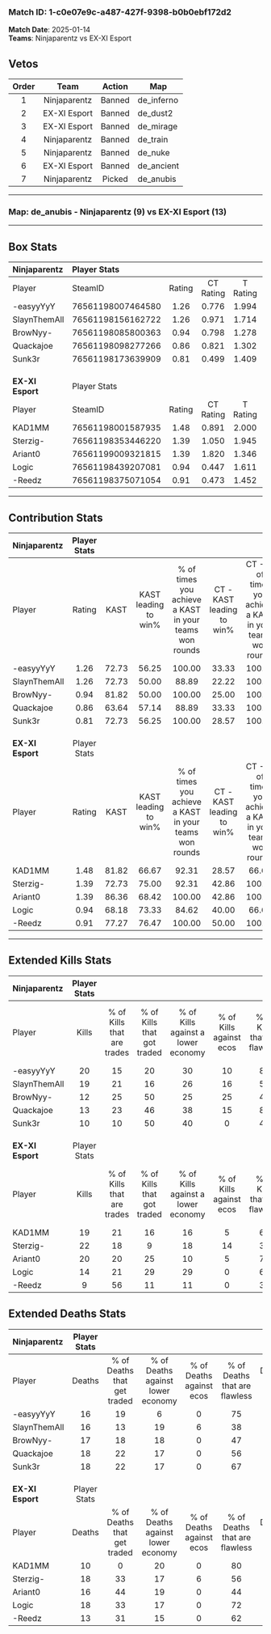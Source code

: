 ### Match ID: 1-c0e07e9c-a487-427f-9398-b0b0ebf172d2  
**Match Date**: 2025-01-14  
**Teams**: Ninjaparentz vs EX-XI Esport  

## Vetos  

| Order | Team | Action | Map |
| :---: | :--: | :----: | --- |
| 1 | Ninjaparentz | Banned | de_inferno |
| 2 | EX-XI Esport | Banned | de_dust2 |
| 3 | EX-XI Esport | Banned | de_mirage |
| 4 | Ninjaparentz | Banned | de_train |
| 5 | Ninjaparentz | Banned | de_nuke |
| 6 | EX-XI Esport | Banned | de_ancient |
| 7 | Ninjaparentz | Picked | de_anubis |

---  

### **Map**: de_anubis - Ninjaparentz (9) vs EX-XI Esport (13)  
---  

## Box Stats  

| **Ninjaparentz** | Player Stats      |        |           |          |       |       |       |         |        |      |     |
| :- | :- | :-: | :-: | :-: | :-: | :-: | :-: | :-: | :-: | :-: | :-: |
| Player           | SteamID           | Rating | CT Rating | T Rating | KAST  |  ADR  | Kills | Assists | Deaths | K/D  | HS% |
| -easyyYyY        | 76561198007464580 |  1.26  |   0.776   |  1.994   | 72.73 | 78.6  |  20   |    3    |   16   | 1.25 | 25  |
| SlaynThemAll     | 76561198156162722 |  1.26  |   0.971   |  1.714   | 72.73 | 90.8  |  19   |    4    |   16   | 1.19 | 47  |
| BrowNyy-         | 76561198085800363 |  0.94  |   0.798   |  1.278   | 81.82 | 63.1  |  12   |    5    |   17   | 0.71 | 58  |
| Quackajoe        | 76561198098277266 |  0.86  |   0.821   |  1.302   | 63.64 | 74.7  |  13   |    5    |   18   | 0.72 | 53  |
| Sunk3r           | 76561198173639909 |  0.81  |   0.499   |  1.409   | 72.73 | 70.2  |  10   |    9    |   18   | 0.56 | 40  |
|                  |                   |        |           |          |       |       |       |         |        |      |     |
|                  |                   |        |           |          |       |       |       |         |        |      |     |
|                  |                   |        |           |          |       |       |       |         |        |      |     |
| **EX-XI Esport** | Player Stats      |        |           |          |       |       |       |         |        |      |     |
| Player           | SteamID           | Rating | CT Rating | T Rating | KAST  |  ADR  | Kills | Assists | Deaths | K/D  | HS% |
| KAD1MM           | 76561198001587935 |  1.48  |   0.891   |  2.000   | 81.82 | 93.3  |  19   |    5    |   10   | 1.90 | 36  |
| Sterzig-         | 76561198353446220 |  1.39  |   1.050   |  1.945   | 72.73 | 109.2 |  22   |    4    |   18   | 1.22 | 54  |
| Ariant0          | 76561199009321815 |  1.39  |   1.820   |  1.346   | 86.36 | 81.7  |  20   |    8    |   16   | 1.25 | 50  |
| Logic            | 76561198439207081 |  0.94  |   0.447   |  1.611   | 68.18 | 72.3  |  14   |    7    |   18   | 0.78 | 42  |
| -Reedz           | 76561198375071054 |  0.91  |   0.473   |  1.452   | 77.27 | 64.1  |   9   |    9    |   13   | 0.69 | 22  |
---  

## Contribution Stats  

| **Ninjaparentz** | Player Stats |       |                      |                                                        |                           |                                                             |                          |                                                            |
| :- | :-: | :-: | :-: | :-: | :-: | :-: | :-: | :-: |
| Player           |    Rating    | KAST  | KAST leading to win% | % of times you achieve a KAST in your teams won rounds | CT - KAST leading to win% | CT - % of times you achieve a KAST in your teams won rounds | T - KAST leading to win% | T - % of times you achieve a KAST in your teams won rounds |
| -easyyYyY        |     1.26     | 72.73 |        56.25         |                         100.00                         |           33.33           |                           100.00                            |          70.00           |                           100.00                           |
| SlaynThemAll     |     1.26     | 72.73 |        50.00         |                         88.89                          |           22.22           |                           100.00                            |          85.71           |                           85.71                            |
| BrowNyy-         |     0.94     | 81.82 |        50.00         |                         100.00                         |           25.00           |                           100.00                            |          70.00           |                           100.00                           |
| Quackajoe        |     0.86     | 63.64 |        57.14         |                         88.89                          |           33.33           |                           100.00                            |          75.00           |                           85.71                            |
| Sunk3r           |     0.81     | 72.73 |        56.25         |                         100.00                         |           28.57           |                           100.00                            |          77.78           |                           100.00                           |
|                  |              |       |                      |                                                        |                           |                                                             |                          |                                                            |
|                  |              |       |                      |                                                        |                           |                                                             |                          |                                                            |
|                  |              |       |                      |                                                        |                           |                                                             |                          |                                                            |
| **EX-XI Esport** | Player Stats |       |                      |                                                        |                           |                                                             |                          |                                                            |
| Player           |    Rating    | KAST  | KAST leading to win% | % of times you achieve a KAST in your teams won rounds | CT - KAST leading to win% | CT - % of times you achieve a KAST in your teams won rounds | T - KAST leading to win% | T - % of times you achieve a KAST in your teams won rounds |
| KAD1MM           |     1.48     | 81.82 |        66.67         |                         92.31                          |           28.57           |                            66.67                            |          90.91           |                           100.00                           |
| Sterzig-         |     1.39     | 72.73 |        75.00         |                         92.31                          |           42.86           |                           100.00                            |          100.00          |                           90.00                            |
| Ariant0          |     1.39     | 86.36 |        68.42         |                         100.00                         |           42.86           |                           100.00                            |          83.33           |                           100.00                           |
| Logic            |     0.94     | 68.18 |        73.33         |                         84.62                          |           40.00           |                            66.67                            |          90.00           |                           90.00                            |
| -Reedz           |     0.91     | 77.27 |        76.47         |                         100.00                         |           50.00           |                           100.00                            |          90.91           |                           100.00                           |
---  

## Extended Kills Stats  

| **Ninjaparentz** | Player Stats |                            |                            |                                    |                         |                              |                                 |                                       |                    |           |
| :- | :-: | :-: | :-: | :-: | :-: | :-: | :-: | :-: | :-: | :-: |
| Player           |    Kills     | % of Kills that are trades | % of Kills that got traded | % of Kills against a lower economy | % of Kills against ecos | % of Kills that are flawless | % of Kills that are close duels | % of Kills that are assisted by flash | Pistol Round Kills | AWP Kills |
| -easyyYyY        |      20      |             15             |             20             |                 30                 |           10            |              80              |                5                |                   0                   |         3          |     5     |
| SlaynThemAll     |      19      |             21             |             16             |                 26                 |           16            |              58              |                5                |                   0                   |         1          |     0     |
| BrowNyy-         |      12      |             25             |             50             |                 25                 |           25            |              42              |                8                |                   0                   |         1          |     0     |
| Quackajoe        |      13      |             23             |             46             |                 38                 |           15            |              85              |               15                |                   0                   |         0          |     0     |
| Sunk3r           |      10      |             10             |             50             |                 40                 |            0            |              40              |               40                |                   0                   |         2          |     0     |
|                  |              |                            |                            |                                    |                         |                              |                                 |                                       |                    |           |
|                  |              |                            |                            |                                    |                         |                              |                                 |                                       |                    |           |
|                  |              |                            |                            |                                    |                         |                              |                                 |                                       |                    |           |
| **EX-XI Esport** | Player Stats |                            |                            |                                    |                         |                              |                                 |                                       |                    |           |
| Player           |    Kills     | % of Kills that are trades | % of Kills that got traded | % of Kills against a lower economy | % of Kills against ecos | % of Kills that are flawless | % of Kills that are close duels | % of Kills that are assisted by flash | Pistol Round Kills | AWP Kills |
| KAD1MM           |      19      |             21             |             16             |                 16                 |            5            |              68              |                5                |                   5                   |         4          |     7     |
| Sterzig-         |      22      |             18             |             9              |                 18                 |           14            |              36              |                0                |                   9                   |         1          |     1     |
| Ariant0          |      20      |             20             |             25             |                 10                 |            5            |              70              |                5                |                   0                   |         0          |     0     |
| Logic            |      14      |             21             |             29             |                 29                 |            0            |              64              |                7                |                  14                   |         2          |     0     |
| -Reedz           |      9       |             56             |             11             |                 11                 |            0            |              33              |               22                |                   0                   |         0          |     0     |
## Extended Deaths Stats  

| **Ninjaparentz** | Player Stats |                             |                                   |                          |                               |                            |                           |               |
| :- | :-: | :-: | :-: | :-: | :-: | :-: | :-: | :-: |
| Player           |    Deaths    | % of Deaths that get traded | % of Deaths against lower economy | % of Deaths against ecos | % of Deaths that are flawless | % of Deaths that are close | % of Deaths while blinded | Deaths to AWP |
| -easyyYyY        |      16      |             19              |                 6                 |            0             |              75               |             6              |            13             |       3       |
| SlaynThemAll     |      16      |             13              |                19                 |            6             |              38               |             6              |             0             |       1       |
| BrowNyy-         |      17      |             18              |                18                 |            0             |              47               |             6              |             6             |       3       |
| Quackajoe        |      18      |             22              |                17                 |            0             |              56               |             11             |             6             |       0       |
| Sunk3r           |      18      |             22              |                17                 |            0             |              67               |             0              |             6             |       1       |
|                  |              |                             |                                   |                          |                               |                            |                           |               |
|                  |              |                             |                                   |                          |                               |                            |                           |               |
|                  |              |                             |                                   |                          |                               |                            |                           |               |
| **EX-XI Esport** | Player Stats |                             |                                   |                          |                               |                            |                           |               |
| Player           |    Deaths    | % of Deaths that get traded | % of Deaths against lower economy | % of Deaths against ecos | % of Deaths that are flawless | % of Deaths that are close | % of Deaths while blinded | Deaths to AWP |
| KAD1MM           |      10      |              0              |                20                 |            0             |              80               |             10             |             0             |       0       |
| Sterzig-         |      18      |             33              |                17                 |            6             |              56               |             6              |             0             |       1       |
| Ariant0          |      16      |             44              |                19                 |            0             |              44               |             13             |             0             |       1       |
| Logic            |      18      |             33              |                17                 |            0             |              72               |             11             |             0             |       2       |
| -Reedz           |      13      |             31              |                15                 |            0             |              62               |             23             |             0             |       1       |
